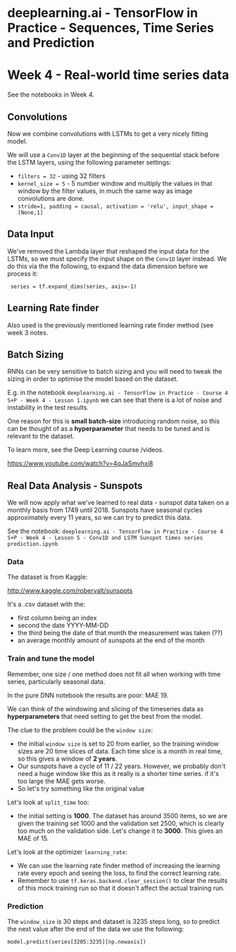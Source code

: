 # deeplearning.ai - TensorFlow in Practice - Sequences, Time Series and Prediction

# Week 4 - Real-world time series data

See the notebooks in Week 4.

## Convolutions

Now we combine convolutions with LSTMs to get a very nicely fitting model.

We will use a `Conv1D` layer at the beginning of the sequential stack before the LSTM layers, using the following parameter settings:

* `filters = 32` - using 32 filters
* `kernel_size = 5` - 5 number window and multiply the values in that window by the filter values, in much the same way as image convolutions are done.
* `stride=1, padding = causal, activation = 'relu', input_shape = [None,1]`



## Data Input

We've removed the Lambda layer that reshaped the input data for the LSTMs, so we must specify the input shape on the `Conv1D` layer instead. We do this via the the following, to expand the data dimension before we process it:

 ` series = tf.expand_dims(series, axis=-1)`



## Learning Rate finder

Also used is the previously mentioned learning rate finder method (see week 3 notes.



## Batch Sizing

RNNs can be very sensitive to batch sizing and you will need to tweak the sizing in order to optimise the model based on the dataset.

E.g. in the notebook `deeplearning.ai - TensorFlow in Practice - Course 4 S+P - Week 4 - Lesson 1.ipynb` we can see that there is a lot of noise and instability in the test results. 

One reason for this is **small batch-size** introducing random noise, so this can be thought of as a **hyperparameter** that needs to be tuned and is relevant to the dataset.

To learn more, see the Deep Learning course /videos.

https://www.youtube.com/watch?v=4qJaSmvhxi8



## Real Data Analysis - Sunspots

We will now apply what we've learned to real data - sunspot data taken on a monthly basis from 1749 until 2018. Sunspots have seasonal cycles approximately every 11 years, so we can try to predict this data.

See the notebook: `deeplearning.ai - TensorFlow in Practice - Course 4 S+P - Week 4 - Lesson 5 - Conv1D and LSTM Sunspot times series prediction.ipynb`



### Data

The dataset is from Kaggle:

http://www.kaggle.com/robervalt/sunspots

It's a .csv dataset with the:

*  first column being an index
* second the date YYYY-MM-DD
* the third being the date of that month the measurement was taken (??)
* an average monthly amount of sunspots at the end of the month

### Train and tune the model

Remember, one size / one method does not fit all when working with time series, particularly seasonal data.

In the pure DNN notebook the results are poor: MAE 19.

We can think of the windowing and slicing of the timeseries data as **hyperparameters** that need setting to get the best from the model.

The clue to the problem could be the `window size`:

* the initial `window size` is set to 20 from earlier, so the training window sizes are 20 time slices of data. Each time slice is a month in real time, so this gives a window of **2 years**.
* Our sunspots have a cycle of 11 / 22 years.  However, we probably don't need a huge window like this as it really is a shorter time series. if it's too large the MAE gets worse. 
* So let's try something like the original value

Let's look at `split_time` too:

* the initial setting is **1000**. The dataset has around 3500 items, so we are given the training set 1000 and the validation set 2500, which is clearly too much on the validation side. Let's change it to **3000**. This gives an MAE of 15.

Let's look at the optimizer  `learning_rate`:

* We can use the learning rate finder method of increasing the learning rate every epoch and seeing the loss, to find the correct learning rate.
* Remember to use `tf.keras.backend.clear_session()` to clear the results of this mock training run so that it doesn't affect the actual training run.



### Prediction

The `window_size` is 30 steps and dataset is 3235 steps long, so to predict the next value after the end of the data we use the following:

`model.predict(series[3205:3235][np.newaxis])`



